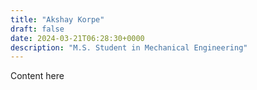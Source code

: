 ```yaml
---
title: "Akshay Korpe"
draft: false
date: 2024-03-21T06:28:30+0000
description: "M.S. Student in Mechanical Engineering"
---
```


Content here